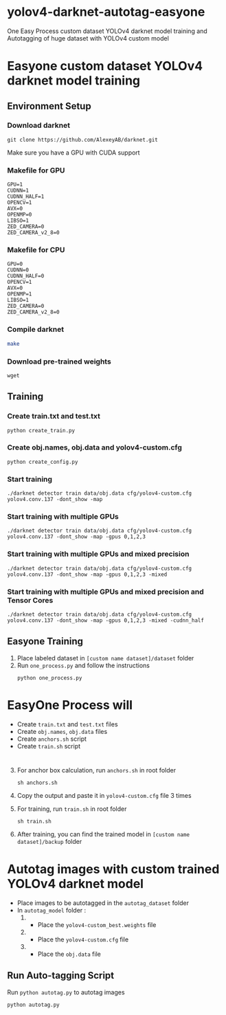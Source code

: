 # yolov4-darknet-autotag-easyone 
One Easy Process custom dataset YOLOv4 darknet model training and Autotagging of huge dataset with YOLOv4 custom model

# Easyone custom dataset YOLOv4 darknet model training

## Environment Setup
### Download darknet
```
git clone https://github.com/AlexeyAB/darknet.git
```

Make sure you have a GPU with CUDA support

### Makefile for GPU
```
GPU=1
CUDNN=1
CUDNN_HALF=1
OPENCV=1
AVX=0
OPENMP=0
LIBSO=1
ZED_CAMERA=0
ZED_CAMERA_v2_8=0
```
### Makefile for CPU
```
GPU=0
CUDNN=0
CUDNN_HALF=0
OPENCV=1
AVX=0
OPENMP=1
LIBSO=1
ZED_CAMERA=0
ZED_CAMERA_v2_8=0
```
### Compile darknet
```bash
make
```
### Download pre-trained weights
```
wget
```

## Training
### Create train.txt and test.txt
```
python create_train.py
```
### Create obj.names, obj.data and yolov4-custom.cfg
```
python create_config.py
```
### Start training
```
./darknet detector train data/obj.data cfg/yolov4-custom.cfg yolov4.conv.137 -dont_show -map
```
### Start training with multiple GPUs
```
./darknet detector train data/obj.data cfg/yolov4-custom.cfg yolov4.conv.137 -dont_show -map -gpus 0,1,2,3
```
### Start training with multiple GPUs and mixed precision
```
./darknet detector train data/obj.data cfg/yolov4-custom.cfg yolov4.conv.137 -dont_show -map -gpus 0,1,2,3 -mixed
```
### Start training with multiple GPUs and mixed precision and Tensor Cores
```
./darknet detector train data/obj.data cfg/yolov4-custom.cfg yolov4.conv.137 -dont_show -map -gpus 0,1,2,3 -mixed -cudnn_half
```

## Easyone Training

1. Place labeled dataset in `[custom name dataset]/dataset` folder
2. Run `one_process.py` and follow the instructions
    ```
    python one_process.py
    ```
# EasyOne Process will
- Create `train.txt` and `test.txt` files
- Create `obj.names`, `obj.data` files
- Create `anchors.sh` script
- Create `train.sh` script
#

3. For anchor box calculation, run `anchors.sh` in root folder
    ```
    sh anchors.sh
    ```
4. Copy the output and paste it in `yolov4-custom.cfg` file 3 times
5. For training, run `train.sh` in root folder
    ```
    sh train.sh
    ```

6. After training, you can find the trained model in `[custom name dataset]/backup` folder

# Autotag images with custom trained YOLOv4 darknet model

- Place images to be autotagged in the `autotag_dataset` folder
- In `autotag_model` folder :
    1. - Place the `yolov4-custom_best.weights` file
    2. - Place the `yolov4-custom.cfg` file
    3. - Place the `obj.data` file

## Run Auto-tagging Script
Run `python autotag.py` to autotag images
```bash
python autotag.py
```





